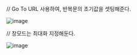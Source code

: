 // Go To URL 사용하여, 반복문의 초기값을 셋팅해준다.

![image](https://github.com/jaegyuyoo/automation/assets/57005741/0699ba9d-4299-4511-b15d-75d789bf6fa2)

// 창모드는 최대화 지정해둔다.

![image](https://github.com/jaegyuyoo/automation/assets/57005741/d68f01fd-31f4-40be-84c4-f563f2633609)
